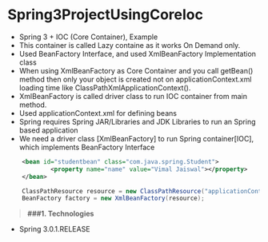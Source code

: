# Spring3ProjectUsingCoreIoc

* Spring 3 + IOC (Core Container), Example
* This container is called Lazy containe as it works On Demand only. 
* Used BeanFactory Interface, and used XmlBeanFactory Implementation class
* When using XmlBeanFactory as Core Container and you call getBean() method then only your object is created
  not on applicationContext.xml loading time like ClassPathXmlApplicationContext(). 
* XmlBeanFactory is called driver class to run IOC container from main method.
* Used applicationContext.xml for defining beans
* Spring requires Spring JAR/Libraries and JDK Libraries to run an Spring based application 
* We need a driver class [XmlBeanFactory] to run Spring container[IOC], which implements BeanFactory Interface

```XML
 	<bean id="studentbean" class="com.java.spring.Student">  
    		<property name="name" value="Vimal Jaiswal"></property>  
  	</bean>
```

```java
	ClassPathResource resource = new ClassPathResource("applicationContext.xml");
 	BeanFactory factory = new XmlBeanFactory(resource);
```

> **###1. Technologies**
* Spring 3.0.1.RELEASE
